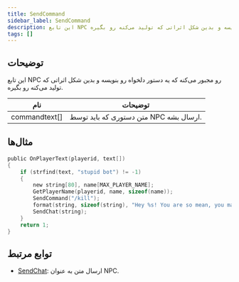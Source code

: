 ```yaml
---
title: SendCommand
sidebar_label: SendCommand
description: این تابع NPC رو مجبور می‌کنه که یه دستور دلخواه رو بنویسه و بدین شکل اثراتی که تولید می‌کنه رو بگیره.
tags: []
---
```


## توضیحات

این تابع NPC رو مجبور می‌کنه که یه دستور دلخواه رو بنویسه و بدین شکل اثراتی که تولید می‌کنه رو بگیره.

| نام                 | توضیحات                                        |
| -------------------- | -------------------------------------------------- |
| commandtext[]        | متن دستوری که باید توسط NPC ارسال بشه.            |

## مثال‌ها

```c
public OnPlayerText(playerid, text[])
{
    if (strfind(text, "stupid bot") != -1)
    {
        new string[80], name[MAX_PLAYER_NAME];
        GetPlayerName(playerid, name, sizeof(name));
        SendCommand("/kill");
        format(string, sizeof(string), "Hey %s! You are so mean, you make me so sad!", name);
        SendChat(string);
    }
    return 1;
}
```

## توابع مرتبط

- [SendChat](../functions/SendChat): ارسال متن به عنوان NPC.